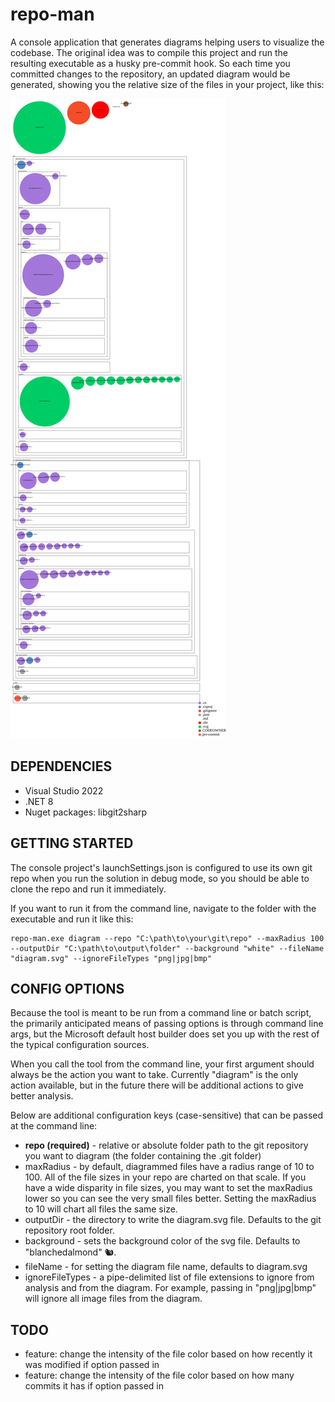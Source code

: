 # repo-man

A console application that generates diagrams helping users to visualize the codebase. 
The original idea was to compile this project and run the resulting executable as a husky pre-commit hook. 
So each time you committed changes to the repository, an updated diagram would be generated, 
showing you the relative size of the files in your project, like this:

![Visualization of this repo](./diagram.svg)

## DEPENDENCIES

- Visual Studio 2022
- .NET 8
- Nuget packages: libgit2sharp

## GETTING STARTED

The console project's launchSettings.json is configured to use its own git repo when you run the solution in debug mode, 
so you should be able to clone the repo and run it immediately.

If you want to run it from the command line, navigate to the folder with the executable and run it like this: 
```
repo-man.exe diagram --repo "C:\path\to\your\git\repo" --maxRadius 100 --outputDir "C:\path\to\output\folder" --background "white" --fileName "diagram.svg" --ignoreFileTypes "png|jpg|bmp"
```

## CONFIG OPTIONS

Because the tool is meant to be run from a command line or batch script, 
the primarily anticipated means of passing options is through command line args, 
but the Microsoft default host builder does set you up with the rest of the typical configuration sources.

When you call the tool from the command line, your first argument should always be the action you want to take. 
Currently "diagram" is the only action available, but in the future there will be additional actions to give better analysis. 

Below are additional configuration keys (case-sensitive) that can be passed at the command line:

- **repo (required)** - relative or absolute folder path to the git repository you want to diagram (the folder containing the .git folder)
- maxRadius - by default, diagrammed files have a radius range of 10 to 100. All of the file sizes in your repo are charted on that scale. If you have a wide disparity in file sizes, you may want to set the maxRadius lower so you can see the very small files better. Setting the maxRadius to 10 will chart all files the same size.
- outputDir - the directory to write the diagram.svg file. Defaults to the git repository root folder.
- background - sets the background color of the svg file. Defaults to "blanchedalmond" 🐿️.
- fileName - for setting the diagram file name, defaults to diagram.svg
- ignoreFileTypes - a pipe-delimited list of file extensions to ignore from analysis and from the diagram. For example, passing in "png|jpg|bmp" will ignore all image files from the diagram.

## TODO

- feature: change the intensity of the file color based on how recently it was modified if option passed in
- feature: change the intensity of the file color based on how many commits it has if option passed in

